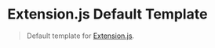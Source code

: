 # Extension.js Default Template

> Default template for [Extension.js](https://github.com/cezaraugusto/extension).
